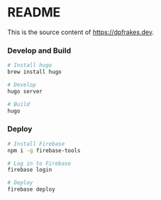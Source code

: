 # README

This is the source content of https://dpfrakes.dev.

### Develop and Build

```bash
# Install hugo
brew install hugo

# Develop
hugo server

# Build
hugo
```

### Deploy

```bash
# Install Firebase
npm i -g firebase-tools

# Log in to Firebase
firebase login

# Deploy
firebase deploy
```
